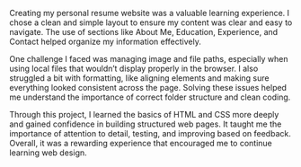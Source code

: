 Creating my personal resume website was a valuable learning experience. I chose a clean and simple layout to ensure my content was clear and easy to navigate. The use of sections like About Me, Education, Experience, and Contact helped organize my information effectively.

One challenge I faced was managing image and file paths, especially when using local files that wouldn’t display properly in the browser. I also struggled a bit with formatting, like aligning elements and making sure everything looked consistent across the page. Solving these issues helped me understand the importance of correct folder structure and clean coding.

Through this project, I learned the basics of HTML and CSS more deeply and gained confidence in building structured web pages. It taught me the importance of attention to detail, testing, and improving based on feedback. Overall, it was a rewarding experience that encouraged me to continue learning web design.
